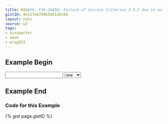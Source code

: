 ```yaml
---
title: W3&#58; F36-2&#58; Failure of Success Criterion 3.2.2 due to automatically submitting a form and presenting new content without prior warning when the last field in the form is given a value
gistID: de527e67d9b3a5136c64
layout: nots
source: w3
tags:
- ainspector
- wave
- wcag322
---
```


<h2 aria-describedby="{{ page.gistID }}">Example Begin</h2>
<div class="rendered-not">
<form method="get" id="form2">
 <input type="text" name="text1">
  <select name="select1" onchange="form2.submit();">
    <option>one</option>
    <option>two</option>
    <option>three</option>
    <option>four</option>
  </select>
</form>
</div> <!-- rendered-not -->

<h2 aria-describedby="{{ page.gistID }}">Example End</h2>

<h3 aria-describedby="{{ page.gistID }}">Code for this Example</h3>
{% gist page.gistID %}